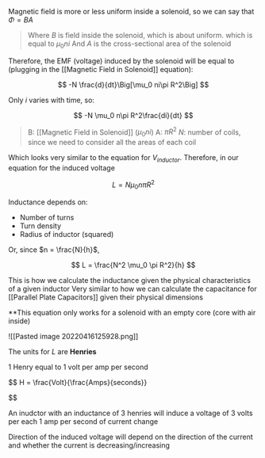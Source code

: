 
Magnetic field is more or less uniform inside a solenoid, so we can say that $\Phi = BA$

> Where $B$ is field inside the solenoid, which is about uniform. which is equal to $\mu_0 ni$ 
> And $A$ is the cross-sectional area of the solenoid

Therefore, the EMF (voltage) induced by the solenoid will be equal to (plugging in the [[Magnetic Field in Solenoid]] equation):

$$
-N \frac{d}{dt}\Big[\mu_0 ni\pi R^2\Big]
$$

Only $i$ varies with time, so:

$$
-N  \mu_0 n\pi R^2\frac{di}{dt}
$$

> B: [[Magnetic Field in Solenoid]] ($\mu_0 n i$)
> A: $\pi R^2$
> $N$: number of coils, since we need to consider all the areas of each coil

Which looks very similar to the equation for $V_{inductor}$. Therefore, in our equation for the induced voltage

$$
L = N  \mu_0 n\pi R^2
$$

Inductance depends on:
- Number of turns
- Turn density
- Radius of inductor (squared)

Or, since $n = \frac{N}{h}$,

$$
L = \frac{N^2  \mu_0 \pi R^2}{h}
$$

This is how we calculate the inductance given the physical characteristics of a given inductor
Very similar to how we can calculate the capacitance for [[Parallel Plate Capacitors]] given their physical dimensions

**This equation only works for a solenoid with an empty core (core with air inside)

![[Pasted image 20220416125928.png]]

The units for $L$ are **Henries**

 1 Henry equal to 1 volt per amp per second

 $$
 H = \frac{Volt}{\frac{Amps}{seconds}}
 
 
 
 $$

An inudctor with an inductance of 3 henries will induce a voltage of 3 volts per each 1 amp per second of current change

Direction of the induced voltage will depend on the direction of the current and whether the current is decreasing/increasing
